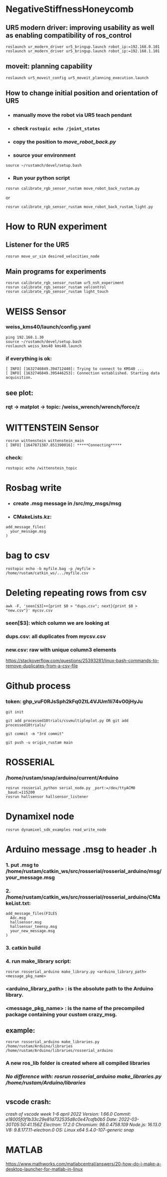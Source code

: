 # NegativeStiffnessHoneycomb
## UR5 modern driver: improving usability as well as enabling compatibility of ros_control
```
roslaunch ur_modern_driver ur5_bringup.launch robot_ip:=192.168.0.101
roslaunch ur_modern_driver ur5_bringup.launch robot_ip:=192.168.1.101
```
## moveit: planning capability
```
roslaunch ur5_moveit_config ur5_moveit_planning_execution.launch	 
```

## How to change initial position and orientation of UR5
* ### manually move the robot via UR5 teach pendant
* ### check `rostopic echo /joint_states` 
* ### copy the position to *move_robot_back.py*
* ### source your environment
```
source ~/rustamch/devel/setup.bash 
```
* ### Run your python script 
``` 
rosrun calibrate_rgb_sensor_rustam move_robot_back_rustam.py
```
or
```
rosrun calibrate_rgb_sensor_rustam move_robot_back_rustam_light.py
```
#
# How to RUN experiment

## Listener for the UR5
```
rosrun move_ur_sim desired_velocities_node
```
## Main programs for experiments
```
rosrun calibrate_rgb_sensor_rustam ur5_nsh_experiment
rosrun calibrate_rgb_sensor_rustam velcontrol
rosrun calibrate_rgb_sensor_rustam light_touch
```

#
# WEISS Sensor

### weiss_kms40/launch/config.yaml
```
ping 192.168.1.30
source ~/rustamch/devel/setup.bash
roslaunch weiss_kms40 kms40.launch
```
### if everything is ok:
```
[ INFO] [1632746849.394712440]: Trying to connect to KMS40 ...
[ INFO] [1632746849.395446253]: Connection established. Starting data acquisition.
```

## see plot:
### rqt -> matplot -> topic: /weiss_wrench/wrench/force/z


#
# WITTENSTEIN Sensor
```
rosrun wittenstein wittenstein_main 
[ INFO] [1647871387.851390016]: *****Connecting*****
```
### check: 
```
rostopic echo /wittenstein_topic
```



#
# Rosbag write
* ### create .msg message in /src/my_msgs/msg
* ### CMakeLists.kz: 
```
add_message_files(
  your_message.msg
)
```
#
# bag to csv
```
rostopic echo -b myfile.bag -p /myfile > /home/rustam/catkin_ws/.../myfile.csv
```

# Deleting repeating rows from csv
```
awk -F, 'seen[$3]++{print $0 > "dups.csv"; next}{print $0 > "new.csv"}' mycsv.csv
```
### seen[$3]: which column we are looking at
### dups.csv: all duplicates from mycsv.csv
### new.csv: raw with unique column3 elements
https://stackoverflow.com/questions/25393281/linux-bash-commands-to-remove-duplicates-from-a-csv-file

#
# Github process
### token: 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
``` 
git init

git add processed10trials/csvmultipleplot.py OR git add processed10trials/

git commit -m "3rd commit"

git push -u origin_rustam main
```


#
# ROSSERIAL
### /home/rustam/snap/arduino/current/Arduino
```
rosrun rosserial_python serial_node.py _port:=/dev/ttyACM0 _baud:=115200
rosrun hallsensor hallsensor_listener
```
# Dynamixel node
```
rosrun dynamixel_sdk_examples read_write_node
```

#
# Arduino message .msg to header .h
### 1. put .msg to /home/rustam/catkin_ws/src/rosserial/rosserial_arduino/msg/your_message.msg
### 2. /home/rustam/catkin_ws/src/rosserial/rosserial_arduino/CMakeList.txt:
```
add_message_files(FILES
  Adc.msg
  hallsensor.msg
  hallsensor_teensy.msg
  your_new_message.msg
)
```
### 3. catkin build
### 4. run make_library script:
```
rosrun rosserial_arduino make_library.py <arduino_library_path> <message_pkg_name>
```
### <arduino_library_path> : is the absolute path to the Arduino library.
### <message_pkg_name> : is the name of the precompiled package containing your custom crazy_msg.

## example:
```
rosrun rosserial_arduino make_libraries.py /home/rustam/Arduino/libraries /home/rustam/Arduino/libraries/rosserial_arduino
```
### A new ros_lib folder is created where all compiled libraries
### *No difference with: rosrun rosserial_arduino make_libraries.py /home/rustam/Arduino/libraries*
#
## vscode crash:
*crash of vscode week 1-6 april 2022
Version: 1.66.0
Commit: e18005f0f1b33c29e81d732535d8c0e47cafb0b5
Date: 2022-03-30T05:50:41.156Z
Electron: 17.2.0
Chromium: 98.0.4758.109
Node.js: 16.13.0
V8: 9.8.177.11-electron.0
OS: Linux x64 5.4.0-107-generic snap*


#
# MATLAB
 
https://www.mathworks.com/matlabcentral/answers/20-how-do-i-make-a-desktop-launcher-for-matlab-in-linux
